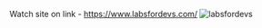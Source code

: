 Watch site on link - https://www.labsfordevs.com/
![labsfordevs](https://user-images.githubusercontent.com/84990031/158013408-2de64548-7f3e-4d9f-b7ab-ab6a05f30139.jpg)
